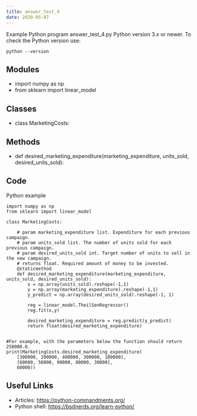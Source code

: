 ```yaml
---
title: answer_test_4
date: 2020-05-07
---
```

Example Python program answer_test_4.py
Python version 3.x or newer.
To check the Python version use:

    python --version

## Modules

* import numpy as np
* from sklearn import linear_model

## Classes

* class MarketingCosts:

## Methods

* def desired_marketing_expenditure(marketing_expenditure, units_sold, desired_units_sold):

## Code

Python example

    import numpy as np
    from sklearn import linear_model
    
    class MarketingCosts:
    
        # param marketing_expenditure list. Expenditure for each previous campaign.
        # param units_sold list. The number of units sold for each previous campaign.
        # param desired_units_sold int. Target number of units to sell in the new campaign.
        # returns float. Required amount of money to be invested.
        @staticmethod
        def desired_marketing_expenditure(marketing_expenditure, units_sold, desired_units_sold):
            x = np.array(units_sold).reshape(-1,1)
            y = np.array(marketing_expenditure).reshape(-1,1)
            y_predict = np.array(desired_units_sold).reshape(-1, 1)
            
            reg = linear_model.TheilSenRegressor()
            reg.fit(x,y)
            
            desired_marketing_expenditure = reg.predict(y_predict)
            return float(desired_marketing_expenditure)
    
    
    #For example, with the parameters below the function should return 250000.0.
    print(MarketingCosts.desired_marketing_expenditure(
        [300000, 200000, 400000, 300000, 100000],
        [60000, 50000, 90000, 80000, 30000],
        60000))

## Useful Links

- Articles: https://python-commandments.org/
- Python shell: https://bsdnerds.org/learn-python/
